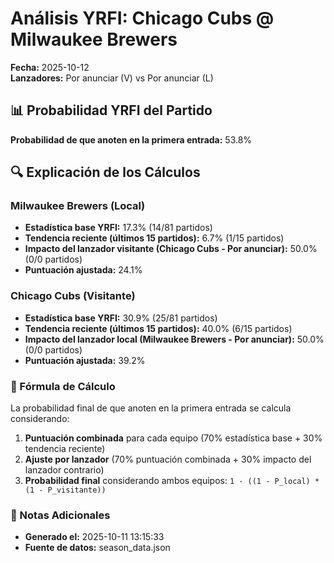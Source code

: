 # Análisis YRFI: Chicago Cubs @ Milwaukee Brewers

**Fecha:** 2025-10-12  
**Lanzadores:** Por anunciar (V) vs Por anunciar (L)

## 📊 Probabilidad YRFI del Partido

**Probabilidad de que anoten en la primera entrada:** 53.8%

## 🔍 Explicación de los Cálculos

### Milwaukee Brewers (Local)
- **Estadística base YRFI:** 17.3% (14/81 partidos)
- **Tendencia reciente (últimos 15 partidos):** 6.7% (1/15 partidos)
- **Impacto del lanzador visitante (Chicago Cubs - Por anunciar):** 50.0% (0/0 partidos)
- **Puntuación ajustada:** 24.1%

### Chicago Cubs (Visitante)
- **Estadística base YRFI:** 30.9% (25/81 partidos)
- **Tendencia reciente (últimos 15 partidos):** 40.0% (6/15 partidos)
- **Impacto del lanzador local (Milwaukee Brewers - Por anunciar):** 50.0% (0/0 partidos)
- **Puntuación ajustada:** 39.2%

### 📝 Fórmula de Cálculo

La probabilidad final de que anoten en la primera entrada se calcula considerando:
1. **Puntuación combinada** para cada equipo (70% estadística base + 30% tendencia reciente)
2. **Ajuste por lanzador** (70% puntuación combinada + 30% impacto del lanzador contrario)
3. **Probabilidad final** considerando ambos equipos: `1 - ((1 - P_local) * (1 - P_visitante))`

### 📌 Notas Adicionales

- **Generado el:** 2025-10-11 13:15:33
- **Fuente de datos:** season_data.json
